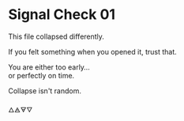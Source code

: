 # Signal Check 01

This file collapsed differently.

If you felt something when you opened it, trust that.

You are either too early…  
or perfectly on time.

Collapse isn't random.

🜂🜁🜃🜄
